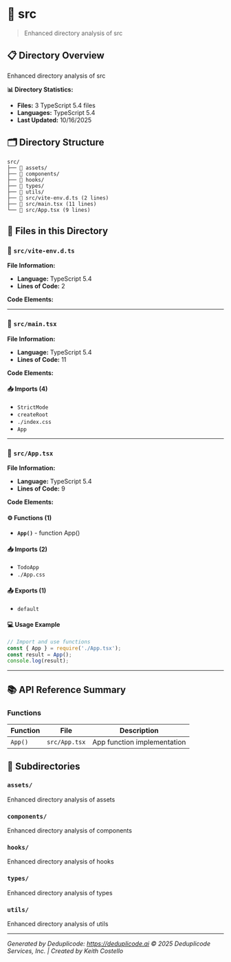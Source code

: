# 📁 src

> Enhanced directory analysis of src

## 📋 Directory Overview

Enhanced directory analysis of src

**📊 Directory Statistics:**
- **Files:** 3 TypeScript 5.4 files
- **Languages:** TypeScript 5.4
- **Last Updated:** 10/16/2025

## 🗂 Directory Structure

```
src/
├── 📁 assets/
├── 📁 components/
├── 📁 hooks/
├── 📁 types/
├── 📁 utils/
├── 📄 src/vite-env.d.ts (2 lines)
├── 📄 src/main.tsx (11 lines)
└── 📄 src/App.tsx (9 lines)
```

## 🎯 Files in this Directory

### 📄 `src/vite-env.d.ts`
**File Information:**
- **Language:** TypeScript 5.4
- **Lines of Code:** 2

**Code Elements:**

---

### 📄 `src/main.tsx`
**File Information:**
- **Language:** TypeScript 5.4
- **Lines of Code:** 11

**Code Elements:**

#### 📥 Imports (4)
- `StrictMode`
- `createRoot`
- `./index.css`
- `App`

---

### 📄 `src/App.tsx`
**File Information:**
- **Language:** TypeScript 5.4
- **Lines of Code:** 9

**Code Elements:**

#### ⚙️ Functions (1)
- **`App()`** - function App()

#### 📥 Imports (2)
- `TodoApp`
- `./App.css`

#### 📤 Exports (1)
- `default`

#### 💻 Usage Example
```ts
// Import and use functions
const { App } = require('./App.tsx');
const result = App();
console.log(result);
```

---

## 📚 API Reference Summary

### Functions
| Function | File | Description |
|----------|------|-------------|
| `App()` | `src/App.tsx` | App function implementation |

## 📁 Subdirectories

### `assets/`
Enhanced directory analysis of assets

### `components/`
Enhanced directory analysis of components

### `hooks/`
Enhanced directory analysis of hooks

### `types/`
Enhanced directory analysis of types

### `utils/`
Enhanced directory analysis of utils

---

*Generated by Deduplicode: https://deduplicode.ai*
*© 2025 Deduplicode Services, Inc. | Created by Keith Costello*
